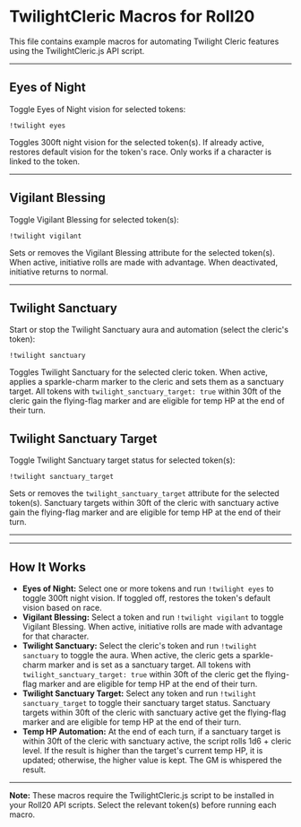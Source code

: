 # TwilightCleric Macros for Roll20

This file contains example macros for automating Twilight Cleric features using the TwilightCleric.js API script.

---


## Eyes of Night
Toggle Eyes of Night vision for selected tokens:
```
!twilight eyes
```
Toggles 300ft night vision for the selected token(s). If already active, restores default vision for the token's race. Only works if a character is linked to the token.

---


## Vigilant Blessing
Toggle Vigilant Blessing for selected token(s):
```
!twilight vigilant
```
Sets or removes the Vigilant Blessing attribute for the selected token(s). When active, initiative rolls are made with advantage. When deactivated, initiative returns to normal.

---


## Twilight Sanctuary
Start or stop the Twilight Sanctuary aura and automation (select the cleric's token):
```
!twilight sanctuary
```
Toggles Twilight Sanctuary for the selected cleric token. When active, applies a sparkle-charm marker to the cleric and sets them as a sanctuary target. All tokens with `twilight_sanctuary_target: true` within 30ft of the cleric gain the flying-flag marker and are eligible for temp HP at the end of their turn.
## Twilight Sanctuary Target
Toggle Twilight Sanctuary target status for selected token(s):
```
!twilight sanctuary_target
```
Sets or removes the `twilight_sanctuary_target` attribute for the selected token(s). Sanctuary targets within 30ft of the cleric with sanctuary active gain the flying-flag marker and are eligible for temp HP at the end of their turn.

---


---

## How It Works

- **Eyes of Night:** Select one or more tokens and run `!twilight eyes` to toggle 300ft night vision. If toggled off, restores the token's default vision based on race.
- **Vigilant Blessing:** Select a token and run `!twilight vigilant` to toggle Vigilant Blessing. When active, initiative rolls are made with advantage for that character.
- **Twilight Sanctuary:** Select the cleric's token and run `!twilight sanctuary` to toggle the aura. When active, the cleric gets a sparkle-charm marker and is set as a sanctuary target. All tokens with `twilight_sanctuary_target: true` within 30ft of the cleric get the flying-flag marker and are eligible for temp HP at the end of their turn.
- **Twilight Sanctuary Target:** Select any token and run `!twilight sanctuary_target` to toggle their sanctuary target status. Sanctuary targets within 30ft of the cleric with sanctuary active get the flying-flag marker and are eligible for temp HP at the end of their turn.
- **Temp HP Automation:** At the end of each turn, if a sanctuary target is within 30ft of the cleric with sanctuary active, the script rolls 1d6 + cleric level. If the result is higher than the target's current temp HP, it is updated; otherwise, the higher value is kept. The GM is whispered the result.

---

**Note:** These macros require the TwilightCleric.js script to be installed in your Roll20 API scripts. Select the relevant token(s) before running each macro.
